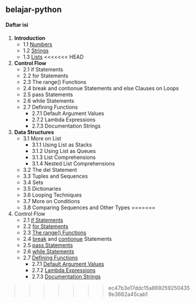 ## belajar-python
#### Daftar isi
1. __Introduction__
    - 1.1 [Numbers][1]
    - 1.2 [Strings][2]
    - 1.3 [Lists][3]
<<<<<<< HEAD
2. __Control Flow__
    - 2.1 if Statements
    - 2.2 for Statements
    - 2.3 The range() Functions
    - 2.4 break and contionue Statements and else Clauses on Loops
    - 2.5 pass Statements
    - 2.6 while Statements
    - 2.7 Defining Functions
        - 2.7.1 Default Argument Values
        - 2.7.2 Lambda Expressions
        - 2.7.3 Documentation Strings
3. __Data Structures__
    - 3.1 More on List
        - 3.1.1 Using List as Stacks
        - 3.1.2 Using List as Queues
        - 3.1.3 List Comprehensions
        - 3.1.4 Nested List Comprehensions
    - 3.2 The del Statement
    - 3.3 Tuples and Sequences
    - 3.4 Sets
    - 3.5 Dictionaries
    - 3.6 Looping Techniques
    - 3.7 More on Conditions
    - 3.8 Comparing Sequences and Other Types
=======
2. Control Flow
    - 2.1 [if Statements][4]
    - 2.2 [for Statements][5]
    - 2.3 [The range() Functions][6]
    - 2.4 [break][7] and [contionue][8] Statements
    - 2.5 [pass Statements][9]
    - 2.6 [while Statements][10]
    - 2.7 [Defining Functions][11]
        - 2.7.1 [Default Argument Values][12]
        - 2.7.2 [Lambda Expressions][13]
        - 2.7.3 [Documentation Strings][14]
>>>>>>> ec47b3e17ddc15a8692592504359e3662a45cab1


















[1]: https://github.com/helmiz/belajar-python/blob/master/1.introduction/number.py
[2]: https://github.com/helmiz/belajar-python/blob/master/1.introduction/string.py
[3]: https://github.com/helmiz/belajar-python/blob/master/1.introduction/list.py
[4]: https://github.com/helmiz/belajar-python/blob/master/2.control_flow/ifStatements.py
[5]: https://github.com/helmiz/belajar-python/blob/master/2.control_flow/forStatements.py
[6]: https://github.com/helmiz/belajar-python/blob/master/2.control_flow/rangeFunction.py
[7]: https://github.com/helmiz/belajar-python/blob/master/2.control_flow/breakStatements.py
[8]: https://github.com/helmiz/belajar-python/blob/master/2.control_flow/continueStatements.py
[9]: https://github.com/helmiz/belajar-python/blob/master/2.control_flow/passStatements.py
[10]: https://github.com/helmiz/belajar-python/blob/master/2.control_flow/whileStatements.py
[11]: https://github.com/helmiz/belajar-python/blob/master/2.control_flow/functions.py
[12]: https://github.com/helmiz/belajar-python/blob/master/2.control_flow/DAV.py
[13]: https://github.com/helmiz/belajar-python/blob/master/2.control_flow/lambdaFunction.py
[14]: https://github.com/helmiz/belajar-python/blob/master/2.control_flow/docString.py
